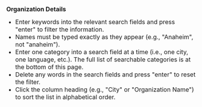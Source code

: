 <br>
<b><span style="font-size:16px;">Organization Details</b><br>
<ul><span style="font-size:16px;">
<li>Enter keywords into the relevant search fields and press "enter" to filter the information.</li>
<li>Names must be typed exactly as they appear (e.g., "Anaheim", not "anaheim").</li>
<li>Enter one category into a search field at a time (i.e., one city, one language, etc.). The full list of searchable categories is at the bottom of this page.</li>
<li>Delete any words in the search fields and press "enter" to reset the filter.</li>
<li>Click the column heading (e.g., "City" or "Organization Name") to sort the list in alphabetical order.</li>
</span>
<br>
